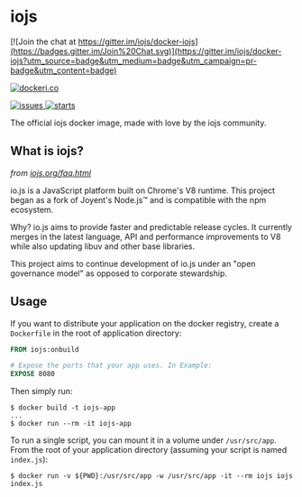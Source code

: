 iojs
=========

[![Join the chat at https://gitter.im/iojs/docker-iojs](https://badges.gitter.im/Join%20Chat.svg)](https://gitter.im/iojs/docker-iojs?utm_source=badge&utm_medium=badge&utm_campaign=pr-badge&utm_content=badge)

[![dockeri.co](http://dockeri.co/image/_/iojs)](https://registry.hub.docker.com/_/iojs/)

[![issues](https://img.shields.io/github/issues/iojs/docker-iojs.svg) ![starts](https://img.shields.io/github/stars/iojs/docker-iojs.svg)](https://github.com/iojs/docker-iojs)


The official iojs docker image, made with love by the iojs community.

## What is iojs?
*from [iojs.org/faq.html](https://iojs.org/faq.html)*

io.js is a JavaScript platform built on Chrome's V8 runtime. This project began as a fork of Joyent's Node.js™ and is compatible with the npm ecosystem.

Why? io.js aims to provide faster and predictable release cycles. It currently merges in the latest language, API and performance improvements to V8 while also updating libuv and other base libraries.

This project aims to continue development of io.js under an "open governance model" as opposed to corporate stewardship.

## Usage

If you want to distribute your application on the docker registry, create a `Dockerfile` in the root of application directory:

```Dockerfile
FROM iojs:onbuild

# Expose the ports that your app uses. In Example:
EXPOSE 8080
```

Then simply run:

```
$ docker build -t iojs-app
...
$ docker run --rm -it iojs-app
```

To run a single script, you can mount it in a volume under `/usr/src/app`. From the root of your application directory (assuming your script is named `index.js`):

```
$ docker run -v ${PWD}:/usr/src/app -w /usr/src/app -it --rm iojs iojs index.js
```
